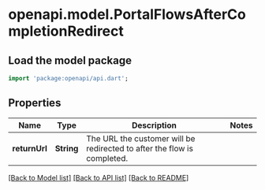 # openapi.model.PortalFlowsAfterCompletionRedirect

## Load the model package
```dart
import 'package:openapi/api.dart';
```

## Properties
Name | Type | Description | Notes
------------ | ------------- | ------------- | -------------
**returnUrl** | **String** | The URL the customer will be redirected to after the flow is completed. | 

[[Back to Model list]](../README.md#documentation-for-models) [[Back to API list]](../README.md#documentation-for-api-endpoints) [[Back to README]](../README.md)


